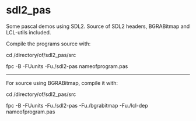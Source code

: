 # sdl2_pas
Some pascal demos using SDL2.
Source of SDL2 headers, BGRABitmap and LCL-utils included.

Compile the programs source with:

 cd /directory/of/sdl2_pas/src

 fpc -B -FUunits -Fu./sdl2-pas nameofprogram.pas

_________________

For source using BGRABitmap, compile it with:

 cd /directory/of/sdl2_pas/src

 fpc -B -FUunits -Fu./sdl2-pas -Fu./bgrabitmap -Fu./lcl-dep nameofprogram.pas
